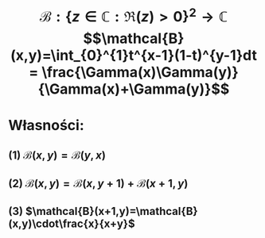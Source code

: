 # $$\mathcal{B}:\{z \in\mathbb{C}:\Re(z)>0\}^2\rightarrow \mathbb{C}$$  $$\mathcal{B}(x,y)=\int_{0}^{1}t^{x-1}(1-t)^{y-1}dt = \frac{\Gamma(x)\Gamma(y)}{\Gamma(x)+\Gamma(y)}$$
# Własności:
## (1) $\mathcal{B}(x,y)=\mathcal{B}(y,x)$
## (2) $\mathcal{B}(x,y)=\mathcal{B}(x,y+1)+\mathcal{B}(x+1,y)$
## (3) $\mathcal{B}(x+1,y)=\mathcal{B}(x,y)\cdot\frac{x}{x+y}$
